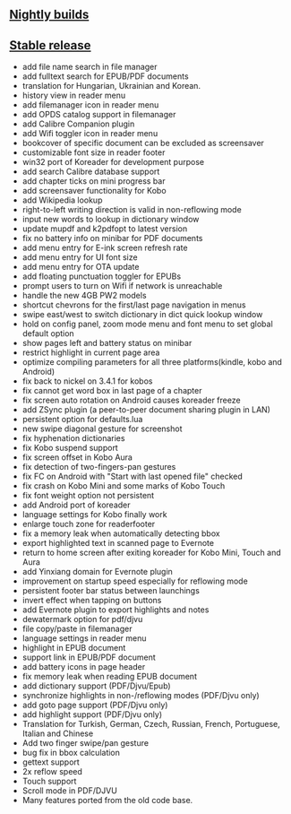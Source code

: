 ## [Nightly builds](https://github.com/koreader/koreader/releases)

## [Stable release](https://github.com/koreader/koreader/releases/tag/v2014.11)
* add file name search in file manager
* add fulltext search for EPUB/PDF documents
* translation for Hungarian, Ukrainian and Korean.
* history view in reader menu
* add filemanager icon in reader menu
* add OPDS catalog support in filemanager
* add Calibre Companion plugin
* add Wifi toggler icon in reader menu
* bookcover of specific document can be excluded as screensaver
* customizable font size in reader footer
* win32 port of Koreader for development purpose
* add search Calibre database support
* add chapter ticks on mini progress bar
* add screensaver functionality for Kobo
* add Wikipedia lookup
* right-to-left writing direction is valid in non-reflowing mode
* input new words to lookup in dictionary window
* update mupdf and k2pdfopt to latest version
* fix no battery info on minibar for PDF documents
* add menu entry for E-ink screen refresh rate
* add menu entry for UI font size
* add menu entry for OTA update
* add floating punctuation toggler for EPUBs
* prompt users to turn on Wifi if network is unreachable
* handle the new 4GB PW2 models
* shortcut chevrons for the first/last page navigation in menus
* swipe east/west to switch dictionary in dict quick lookup window
* hold on config panel, zoom mode menu and font menu to set global default option
* show pages left and battery status on minibar
* restrict highlight in current page area
* optimize compiling parameters for all three platforms(kindle, kobo and Android)
* fix back to nickel on 3.4.1 for kobos
* fix cannot get word box in last page of a chapter
* fix screen auto rotation on Android causes koreader freeze
* add ZSync plugin (a peer-to-peer document sharing plugin in LAN)
* persistent option for defaults.lua
* new swipe diagonal gesture for screenshot
* fix hyphenation dictionaries
* fix Kobo suspend support
* fix screen offset in Kobo Aura
* fix detection of two-fingers-pan gestures
* fix FC on Android with "Start with last opened file" checked
* fix crash on Kobo Mini and some marks of Kobo Touch
* fix font weight option not persistent
* add Android port of koreader
* language settings for Kobo finally work
* enlarge touch zone for readerfooter
* fix a memory leak when automatically detecting bbox
* export highlighted text in scanned page to Evernote
* return to home screen after exiting koreader for Kobo Mini, Touch and Aura
* add Yinxiang domain for Evernote plugin
* improvement on startup speed especially for reflowing mode
* persistent footer bar status between launchings
* invert effect when tapping on buttons
* add Evernote plugin to export highlights and notes
* dewatermark option for pdf/djvu
* file copy/paste in filemanager
* language settings in reader menu
* highlight in EPUB document
* support link in EPUB/PDF document
* add battery icons in page header
* fix memory leak when reading EPUB document
* add dictionary support (PDF/Djvu/Epub)
* synchronize highlights in non-/reflowing modes (PDF/Djvu only)
* add goto page support (PDF/Djvu only)
* add highlight support (PDF/Djvu only)
* Translation for Turkish, German, Czech, Russian, French, Portuguese, Italian and Chinese
* Add two finger swipe/pan gesture
* bug fix in bbox calculation
* gettext support
* 2x reflow speed
* Touch support
* Scroll mode in PDF/DJVU
* Many features ported from the old code base.